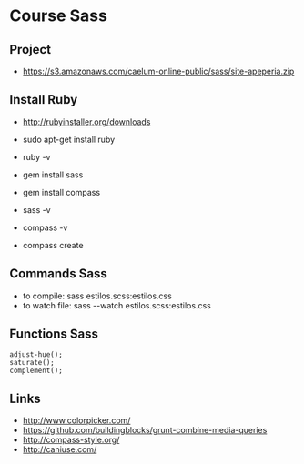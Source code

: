 # Course Sass

## Project
* https://s3.amazonaws.com/caelum-online-public/sass/site-apeperia.zip

## Install Ruby
* http://rubyinstaller.org/downloads
* sudo apt-get install ruby

* ruby -v
* gem install sass
* gem install compass
* sass -v 
* compass -v
* compass create

## Commands Sass
* to compile: sass estilos.scss:estilos.css
* to watch file: sass --watch estilos.scss:estilos.css

## Functions Sass
```
adjust-hue();
saturate(); 
complement();
```

## Links
* http://www.colorpicker.com/
* https://github.com/buildingblocks/grunt-combine-media-queries
* http://compass-style.org/
* http://caniuse.com/


